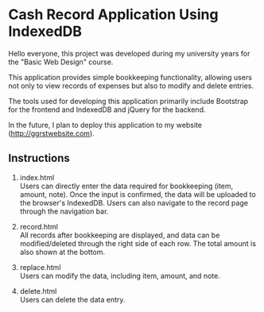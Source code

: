 # Cash Record Application Using IndexedDB

Hello everyone, this project was developed during my university years for the "Basic Web Design" course.


This application provides simple bookkeeping functionality, allowing users not only to view records of expenses but also to modify and delete entries.

The tools used for developing this application primarily include Bootstrap for the frontend and IndexedDB and jQuery for the backend.

In the future, I plan to deploy this application to my website (http://ggrstwebsite.com).

## Instructions

1. index.html<br>
Users can directly enter the data required for bookkeeping (item, amount, note). Once the input is confirmed, the data will be uploaded to the browser's IndexedDB. Users can also navigate to the record page through the navigation bar.

2. record.html<br>
All records after bookkeeping are displayed, and data can be modified/deleted through the right side of each row. The total amount is also shown at the bottom.

3. replace.html<br>
Users can modify the data, including item, amount, and note.

4. delete.html<br>
Users can delete the data entry.